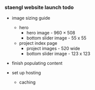 ### staengl website launch todo

* image sizing guide
  * hero
    * hero image - 960 × 508
    * bottom slider image - 55 x 55
  * project index page
    * project images - 520 wide
    * bottom slider image - 123 x 123

* finish populating content
* set up hosting
  * caching
